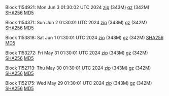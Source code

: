 Block 1154921: Mon Jun  3 01:30:02 UTC 2024 [zip](https://files.01coin.io/mainnet/2024-06-03/bootstrap.dat.zip) (343M) [gz](https://files.01coin.io/mainnet/2024-06-03/bootstrap.dat.tar.gz) (342M) [SHA256](https://files.01coin.io/mainnet/2024-06-03/sha256.txt) [MD5](https://files.01coin.io/mainnet/2024-06-03/md5.txt)

Block 1154371: Sun Jun  2 01:30:01 UTC 2024 [zip](https://files.01coin.io/mainnet/2024-06-02/bootstrap.dat.zip) (343M) [gz](https://files.01coin.io/mainnet/2024-06-02/bootstrap.dat.tar.gz) (342M) [SHA256](https://files.01coin.io/mainnet/2024-06-02/sha256.txt) [MD5](https://files.01coin.io/mainnet/2024-06-02/md5.txt)

Block 1153818: Sat Jun  1 01:30:01 UTC 2024 [zip](https://files.01coin.io/mainnet/2024-06-01/bootstrap.dat.zip) (343M) [gz](https://files.01coin.io/mainnet/2024-06-01/bootstrap.dat.tar.gz) (342M) [SHA256](https://files.01coin.io/mainnet/2024-06-01/sha256.txt) [MD5](https://files.01coin.io/mainnet/2024-06-01/md5.txt)

Block 1153272: Fri May 31 01:30:01 UTC 2024 [zip](https://files.01coin.io/mainnet/2024-05-31/bootstrap.dat.zip) (343M) [gz](https://files.01coin.io/mainnet/2024-05-31/bootstrap.dat.tar.gz) (342M) [SHA256](https://files.01coin.io/mainnet/2024-05-31/sha256.txt) [MD5](https://files.01coin.io/mainnet/2024-05-31/md5.txt)

Block 1152713: Thu May 30 01:30:01 UTC 2024 [zip](https://files.01coin.io/mainnet/2024-05-30/bootstrap.dat.zip) (343M) [gz](https://files.01coin.io/mainnet/2024-05-30/bootstrap.dat.tar.gz) (342M) [SHA256](https://files.01coin.io/mainnet/2024-05-30/sha256.txt) [MD5](https://files.01coin.io/mainnet/2024-05-30/md5.txt)

Block 1152175: Wed May 29 01:30:01 UTC 2024 [zip](https://files.01coin.io/mainnet/2024-05-29/bootstrap.dat.zip) (343M) [gz](https://files.01coin.io/mainnet/2024-05-29/bootstrap.dat.tar.gz) (342M) [SHA256](https://files.01coin.io/mainnet/2024-05-29/sha256.txt) [MD5](https://files.01coin.io/mainnet/2024-05-29/md5.txt)
